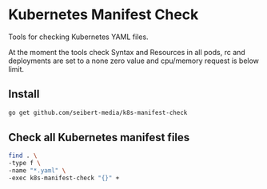 # Kubernetes Manifest Check

Tools for checking Kubernetes YAML files.

At the moment the tools check Syntax and Resources in all pods, rc and deployments are set to a none zero value and cpu/memory request is below limit.

## Install

```bash
go get github.com/seibert-media/k8s-manifest-check
```

## Check all Kubernetes manifest files


```bash
find . \
-type f \
-name "*.yaml" \
-exec k8s-manifest-check "{}" +
```
